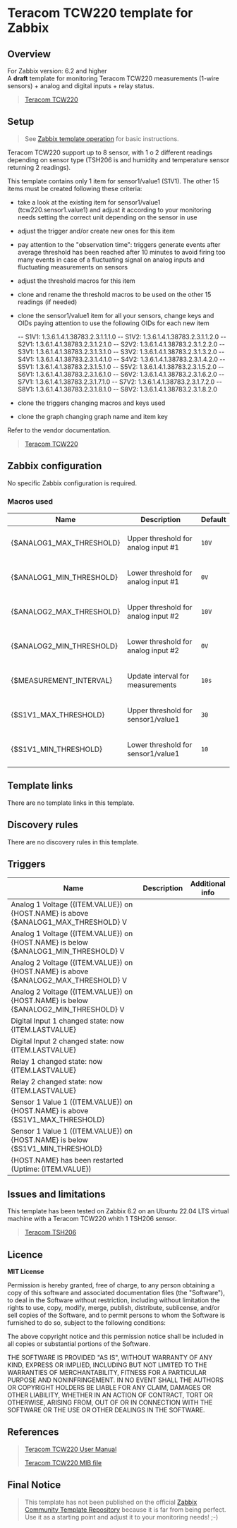 
# Teracom TCW220 template for Zabbix

## Overview

For Zabbix version: 6.2 and higher  
A **draft** template for monitoring Teracom TCW220 measurements (1-wire sensors) + analog and digital inputs + relay status.

> [Teracom TCW220](https://www.teracomsystems.com/ethernet/ethernet-data-logger-tcw220/)

## Setup

> See [Zabbix template operation](https://www.zabbix.com/documentation/6.2/manual/config/templates_out_of_the_box/network_devices) for basic instructions.

Teracom TCW220 support up to 8 sensor, with 1 o 2 different readings depending on sensor type (TSH206 is and humidity and temperature sensor returning 2 readings).

This template contains only 1 item for sensor1/value1 (S1V1). The other 15 items must be created following these criteria:
- take a look at the existing item for sensor1/value1 (tcw220.sensor1.value1) and adjust it according to your monitoring needs setting the correct unit depending on the sensor in use
- adjust the trigger and/or create new ones for this item
- pay attention to the "observation time": triggers generate events after average threshold has been reached after 10 minutes to avoid firing too many events in case of a fluctuating signal on analog inputs and fluctuating measurements on sensors
- adjust the threshold macros for this item
- clone and rename the threshold macros to be used on the other 15 readings (if needed)
- clone the sensor1/value1 item for all your sensors, change keys and OIDs paying attention to use the following OIDs for each new item

  -- S1V1: 1.3.6.1.4.1.38783.2.3.1.1.1.0
  -- S1V2: 1.3.6.1.4.1.38783.2.3.1.1.2.0
  -- S2V1: 1.3.6.1.4.1.38783.2.3.1.2.1.0
  -- S2V2: 1.3.6.1.4.1.38783.2.3.1.2.2.0
  -- S3V1: 1.3.6.1.4.1.38783.2.3.1.3.1.0
  -- S3V2: 1.3.6.1.4.1.38783.2.3.1.3.2.0
  -- S4V1: 1.3.6.1.4.1.38783.2.3.1.4.1.0
  -- S4V2: 1.3.6.1.4.1.38783.2.3.1.4.2.0 
  -- S5V1: 1.3.6.1.4.1.38783.2.3.1.5.1.0
  -- S5V2: 1.3.6.1.4.1.38783.2.3.1.5.2.0
  -- S6V1: 1.3.6.1.4.1.38783.2.3.1.6.1.0
  -- S6V2: 1.3.6.1.4.1.38783.2.3.1.6.2.0
  -- S7V1: 1.3.6.1.4.1.38783.2.3.1.7.1.0
  -- S7V2: 1.3.6.1.4.1.38783.2.3.1.7.2.0
  -- S8V1: 1.3.6.1.4.1.38783.2.3.1.8.1.0
  -- S8V2: 1.3.6.1.4.1.38783.2.3.1.8.2.0

- clone the triggers changing macros and keys used 
- clone the graph changing graph name and item key

Refer to the vendor documentation.

> [Teracom TCW220](https://www.teracomsystems.com/ethernet/ethernet-data-logger-tcw220/)


## Zabbix configuration

No specific Zabbix configuration is required.

### Macros used

|Name|Description|Default|
|----|-----------|-------|
|{$ANALOG1_MAX_THRESHOLD}|<p>Upper threshold for analog input #1</p> |`10V` |
|{$ANALOG1_MIN_THRESHOLD}|<p>Lower threshold for analog input #1</p> |`0V` |
|{$ANALOG2_MAX_THRESHOLD}|<p>Upper threshold for analog input #2</p> |`10V` |
|{$ANALOG2_MIN_THRESHOLD}|<p>Lower threshold for analog input #2</p> |`0V` |
|{$MEASUREMENT_INTERVAL}|<p>Update interval for measurements</p> |`10s` |
|{$S1V1_MAX_THRESHOLD}|<p>Upper threshold for sensor1/value1</p> |`30` |
|{$S1V1_MIN_THRESHOLD}|<p>Lower threshold for sensor1/value1</p> |`10` |



## Template links

There are no template links in this template.

## Discovery rules

There are no discovery rules in this template.

## Triggers

|Name|Description|Additional info|
|----|-----------|--------------------------------|
|Analog 1 Voltage ({ITEM.VALUE}) on {HOST.NAME} is above {$ANALOG1_MAX_THRESHOLD} V|||
|Analog 1 Voltage ({ITEM.VALUE}) on {HOST.NAME} is below {$ANALOG1_MIN_THRESHOLD} V|||
|Analog 2 Voltage ({ITEM.VALUE}) on {HOST.NAME} is above {$ANALOG2_MAX_THRESHOLD} V|||
|Analog 2 Voltage ({ITEM.VALUE}) on {HOST.NAME} is below {$ANALOG2_MIN_THRESHOLD} V|||
|Digital Input 1 changed state: now {ITEM.LASTVALUE}|||
|Digital Input 2 changed state: now {ITEM.LASTVALUE}|||
|Relay 1 changed state: now {ITEM.LASTVALUE}|||
|Relay 2 changed state: now {ITEM.LASTVALUE}|||
|Sensor 1 Value 1 ({ITEM.VALUE}) on {HOST.NAME} is above {$S1V1_MAX_THRESHOLD}|||
|Sensor 1 Value 1 ({ITEM.VALUE}) on {HOST.NAME} is below {$S1V1_MIN_THRESHOLD}|||
|{HOST.NAME} has been restarted (Uptime: {ITEM.VALUE})|||


## Issues and limitations

This template has been tested on Zabbix 6.2 on an Ubuntu 22.04 LTS virtual machine with a Teracom TCW220 whith 1 TSH206 sensor.

> [Teracom TSH206](https://www.teracomsystems.com/sensors/digital-humidity-temperature-sensor-tsh206/)

## Licence

**MIT License**

Permission is hereby granted, free of charge, to any person obtaining a copy
of this software and associated documentation files (the "Software"), to deal
in the Software without restriction, including without limitation the rights
to use, copy, modify, merge, publish, distribute, sublicense, and/or sell
copies of the Software, and to permit persons to whom the Software is
furnished to do so, subject to the following conditions:

The above copyright notice and this permission notice shall be included in all
copies or substantial portions of the Software.

THE SOFTWARE IS PROVIDED "AS IS", WITHOUT WARRANTY OF ANY KIND, EXPRESS OR
IMPLIED, INCLUDING BUT NOT LIMITED TO THE WARRANTIES OF MERCHANTABILITY,
FITNESS FOR A PARTICULAR PURPOSE AND NONINFRINGEMENT. IN NO EVENT SHALL THE
AUTHORS OR COPYRIGHT HOLDERS BE LIABLE FOR ANY CLAIM, DAMAGES OR OTHER
LIABILITY, WHETHER IN AN ACTION OF CONTRACT, TORT OR OTHERWISE, ARISING FROM,
OUT OF OR IN CONNECTION WITH THE SOFTWARE OR THE USE OR OTHER DEALINGS IN THE
SOFTWARE.


## References

>[Teracom TCW220 User Manual](https://www.teracomsystems.com/download/ethernet-data-logger-tcw220-user-manual/)
>
>[Teracom TCW220 MIB file](https://www.teracomsystems.com/download/ethernet-data-logger-tcw220-mib-file/)

## Final Notice

> This template has not been published on the official [Zabbix Community Template Repository](https://github.com/zabbix/community-templates) because it is far from being perfect.
> Use it as a starting point and adjust it to your monitoring needs! ;-) 
